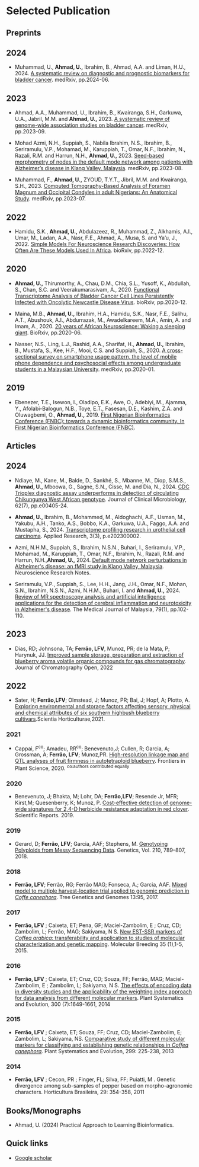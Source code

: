# Selected Publication

## Preprints 

## 2024
- Muhammad, U., **Ahmad, U.,** Ibrahim, B., Ahmad, A.A. and Liman, H.U., 2024. [A systematic review on diagnostic and prognostic biomarkers for bladder cancer](https://www.medrxiv.org/content/10.1101/2024.06.02.24308331.abstract). medRxiv, pp.2024-06.

## 2023

- Ahmad, A.A., Muhammad, U., Ibrahim, B., Kwairanga, S.H., Garkuwa, U.A., Jabril, M.M. and **Ahmad, U.,** 2023. [A systematic review of genome-wide association studies on bladder cancer](https://www.medrxiv.org/content/10.1101/2023.09.17.23295670.abstract). medRxiv, pp.2023-09.

- Mohad Azmi, N.H., Suppiah, S., Nabila Ibrahim, N.S., Ibrahim, B., Seriramulu, V.P., Mohamad, M., Karuppiah, T., Omar, N.F., Ibrahim, N., Razali, R.M. and Harrun, N.H., **Ahmad, U.,**  2023. [Seed-based morphometry of nodes in the default mode network among patients with Alzheimer’s disease in Klang Valley, Malaysia](https://www.medrxiv.org/content/10.1101/2023.08.29.23294758.abstract). medRxiv, pp.2023-08.

- Muhammad, F., **Ahmad, U.,** ZYOUD, T.Y.T., Jibril, M.M. and Kwairanga, S.H., 2023. [Computed Tomography-Based Analysis of Foramen Magnum and Occipital Condyles in adult Nigerians: An Anatomical Study](https://www.medrxiv.org/content/10.1101/2023.07.15.23292716.abstract). medRxiv, pp.2023-07.

## 2022
- Hamidu, S.K., **Ahmad, U.,** Abdulazeez, R., Muhammad, Z., Alkhamis, A.I., Umar, M., Ladan, A.A., Nasr, F.E., Ahmad, A., Musa, S. and Ya’u, J., 2022. [Simple Models For Neuroscience Research Discoveries: How Often Are These Models Used In Africa](https://www.biorxiv.org/content/10.1101/2022.12.30.522314.abstract). bioRxiv, pp.2022-12.

## 2020

- **Ahmad, U.,** Thirumorthy, A., Chau, D.M., Chia, S.L., Yusoff, K., Abdullah, S., Chan, S.C. and Veerakumarasivam, A., 2020. [Functional Transcriptome Analysis of Bladder Cancer Cell Lines Persistently Infected with Oncolytic Newcastle Disease Virus](https://www.biorxiv.org/content/10.1101/2020.12.14.422610.abstract). bioRxiv, pp.2020-12.

- Maina, M.B., **Ahmad, U.,** Ibrahim, H.A., Hamidu, S.K., Nasr, F.E., Salihu, A.T., Abushouk, A.I., Abdurrazak, M., Awadelkareem, M.A., Amin, A. and Imam, A., 2020. [20 years of African Neuroscience: Waking a sleeping giant](https://www.biorxiv.org/content/10.1101/2020.06.03.131391.abstract). BioRxiv, pp.2020-06.

- Nasser, N.S., Ling, L.J., Rashid, A.A., Sharifat, H., **Ahmad, U.,** Ibrahim, B., Mustafa, S., Kee, H.F., Mooi, C.S. and Suppiah, S., 2020. [A cross-sectional survey on smartphone usage pattern, the level of mobile phone dependence and psychosocial effects among undergraduate students in a Malaysian University](https://www.medrxiv.org/content/10.1101/2020.01.06.20016592.abstract). medRxiv, pp.2020-01.

## 2019

- Ebenezer, T.E., Isewon, I., Oladipo, E.K., Awe, O., Adebiyi, M., Ajamma, Y., Afolabi-Balogun, N.B., Toye, E.T., Fasesan, D.E., Kashim, Z.A. and Oluwagbemi, O., **Ahmad, U.,** 2019. [First Nigerian Bioinformatics Conference (FNBC): towards a dynamic bioinformatics community. In First Nigerian Bioinformatics Conference (FNBC)](http://eprints.lmu.edu.ng/3178/).


## Articles

## 2024

- Ndiaye, M., Kane, M., Balde, D., Sankhé, S., Mbanne, M., Diop, S.M.S., **Ahmad, U.,** Mboowa, G., Sagne, S.N., Cisse, M. and Dia, N., 2024. [CDC Trioplex diagnostic assay underperforms in detection of circulating Chikungunya West African genotype](https://journals.asm.org/doi/full/10.1128/jcm.00405-24?rfr_dat=cr_pub++0pubmed&url_ver=Z39.88-2003&rfr_id=ori%3Arid%3Acrossref.org). Journal of Clinical Microbiology, 62(7), pp.e00405-24.

- **Ahmad, U.,** Ibrahim, B., Mohammed, M., Aldoghachi, A.F., Usman, M., Yakubu, A.H., Tanko, A.S., Bobbo, K.A., Garkuwa, U.A., Faggo, A.A. and Mustapha, S., 2024. [Transcriptome profiling research in urothelial cell carcinoma](https://onlinelibrary.wiley.com/doi/abs/10.1002/appl.202300002). Applied Research, 3(3), p.e202300002.
  
- Azmi, N.H.M., Suppiah, S., Ibrahim, N.S.N., Buhari, I., Seriramulu, V.P., Mohamad, M., Karuppiah, T., Omar, N.F., Ibrahim, N., Razali, R.M. and Harrun, N.H.,**Ahmad, U.,** 2024. [Default mode network perturbations in Alzheimer's disease: an fMRI study in Klang Valley, Malaysia](https://neuroscirn.org/ojs/index.php/nrnotes/article/view/284). Neuroscience Research Notes.

- Seriramulu, V.P., Suppiah, S., Lee, H.H., Jang, J.H., Omar, N.F., Mohan, S.N., Ibrahim, N.S.N., Azmi, N.H.M., Buhari, I. and **Ahmad, U.,** 2024. [Review of MR spectroscopy analysis and artificial intelligence applications for the detection of cerebral inflammation and neurotoxicity in Alzheimer's disease](https://europepmc.org/article/med/38287765). The Medical Journal of Malaysia, 79(1), pp.102-110.

## 2023

- Dias, RD; Johnsona, TA; **Ferrão, LFV**, Munoz, PR; de la Mata, P; Harynuk, JJ. [Improved sample storage, preparation and extraction of blueberry aroma volatile organic compounds for gas chromatography](https://www.sciencedirect.com/science/article/pii/S2772391722000457?utm_campaign=STMJ_AUTH_SERV_PUBLISHED&utm_medium=email&utm_acid=140265872&SIS_ID=&dgcid=STMJ_AUTH_SERV_PUBLISHED&CMX_ID=&utm_in=DM325336&utm_source=AC_). Journal of Chromatography Open, 2022

## 2022

- Sater, H; **Ferrão,LFV**; Olmstead, J; Munoz, PR; Bai, J; Hopf, A; Plotto, A. [Exploring environmental and storage factors affecting sensory, physical and chemical attributes of six southern highbush blueberry cultivars](https://www.sciencedirect.com/science/article/pii/S0304423821005756?dgcid=author).Scientia Horticulturae,2021.

### 2021

- Cappai, F<sup>co</sup>; Amadeu, RR<sup>co</sup>; Benevenuto,J; Cullen, R; Garcia, A; Grossman, A; **Ferrão, LFV**; Munoz,PR. [High-resolution linkage map and QTL analyses of fruit firmness in autotetraploid blueberry](https://www.frontiersin.org/articles/10.3389/fpls.2020.562171/abstract). Frontiers in Plant Science, 2020. <sup>co:authors contributed equally</sup>

### 2020

- Benevenuto, J; Bhakta, M; Lohr, DA; **Ferrão,LFV**; Resende Jr, MFR; Kirst,M; Quesenberry, K; Munoz, P. [Cost-effective detection of genome-wide signatures for 2,4-D herbicide resistance adaptation in red clover](https://www.nature.com/articles/s41598-019-55676-9). Scientific Reports. 2019.

### 2019

- Gerard, D; **Ferrão, LFV**; Garcia, AAF; Stephens, M. [Genotyping Polyploids from Messy Sequencing Data](http://www.genetics.org/content/210/3/789?etoc). Genetics, Vol. 210, 789–807, 2018.



### 2018

- **Ferrão, LFV**; Ferrão, RG; Ferrão MAG; Fonseca, A.; Garcia, AAF. [Mixed model to multiple harvest-location trial applied to genomic prediction in *Coffe canephora*](https://link.springer.com/article/10.1007/s11295-017-1171-7). Tree Genetics and Genomes 13:95, 2017.


### 2017

- **Ferrão, LFV** ; Caixeta, ET; Pena, GF; Maciel-Zambolim, E ; Cruz, CD;  Zambolim, L; Ferrão, MAG;  Sakiyama, N S. [New EST-SSR markers of *Coffea arabica*: transferability and application to studies of molecular characterization and genetic mapping](https://link.springer.com/article/10.1007/s11032-015-0247-z). Molecular Breeding 35 (1),1-5, 2015.

### 2016

- **Ferrão, LFV** ; Caixeta, ET; Cruz, CD; Souza, FF; Ferrão, MAG; Maciel-Zambolim, E ; Zambolim, L; Sakiyama, N S. [The effects of encoding data in diversity studies and the applicability of the weighting index approach for data analysis from different molecular markers](https://link.springer.com/article/10.1007/s00606-014-0990-3). Plant Systematics and Evolution, 300 (7):1649-1661, 2014

### 2015

- **Ferrão, LFV** ; Caixeta, ET; Souza, FF; Cruz, CD; Maciel-Zambolim, E; Zambolim, L; Sakiyama, NS. [Comparative study of different molecular markers for classifying and establishing genetic relationships in *Coffea canephora*](https://link.springer.com/article/10.1007/s00606-012-0717-2). Plant Systematics and Evolution, 299: 225-238, 2013


### 2014

- **Ferrão, LFV** ; Cecon, PR ; Finger, FL; Silva, FF; Puiatti, M . Genetic divergence among sub-samples of pepper based on morpho-agronomic characters. Horticultura Brasileira, 29: 354-358, 2011

## Books/Monographs

- Ahmad, U. (2024) Practical Approach to Learning Bioinformatics.

## Quick links  

- [Google scholar](https://scholar.google.com.my/citations?hl=en&user=_AE595QAAAAJ&view_op=list_works&sortby=pubdate)


